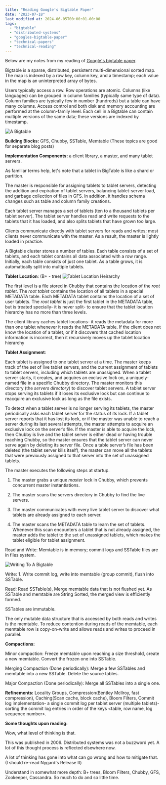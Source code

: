 ```yaml
---
title: "Reading Google's Bigtable Paper"
date: "2023-07-18"
last_modified_at: 2024-06-05T00:00:01-00:00
tags: 
  - "bigtable"
  - "distributed-systems"
  - "googles-bigtable-paper"
  - "technical-papers"
  - "technical-reading"
---
```


Below are my notes from my reading of [Google's bigtable paper](https://github.com/papers-we-love/papers-we-love/blob/main/datastores/bigtable-a-distributed-storage-system-for-structured-data.pdf).

Bigtable is a sparse, distributed, persistent multi-dimensional sorted map. The map is indexed by a row key, column key, and a timestamp; each value in the map is an uninterpreted array of bytes.

Users typically access a row. Row operations are atomic. Columns (like languages) can be grouped in column families (typically same type of data). Column families are typically few in number (hundreds) but a table can have many columns. Access control and both disk and memory accounting are performed at the column-family level. Each cell in a Bigtable can contain multiple versions of the same data; these versions are indexed by timestamp.

![A Bigtable](/images/a_bigtable.png "A Bitgtable storing webpages and links to those pages")

**Building Blocks:** GFS, Chubby, SSTable, Memtable (These topics are good for separate blog posts)

**Implementation Components:** a client library, a master, and many tablet servers.

As familiar terms help, let's note that a tablet in BigTable is like a shard or partition.

The master is responsible for assigning tablets to tablet servers, detecting the addition and expiration of tablet servers, balancing tablet-server load, and garbage collection of files in GFS. In addition, it handles schema changes such as table and column family creations.

Each tablet server manages a set of tablets (ten to a thousand tablets per tablet server). The tablet server handles read and write requests to the tablets that it has loaded, and also splits tablets that have grown too large.

Clients communicate directly with tablet servers for reads and writes; most clients never communicate with the master. As a result, the master is lightly loaded in practice.

A Bigtable cluster stores a number of tables. Each table consists of a set of tablets, and each tablet contains all data associated with a row range. Initially, each table consists of just one tablet. As a table grows, it is automatically split into multiple tablets.

**Tablet Location**: (B+ - tree)
![Tablet Location Heirarchy](/images/bigtable_tablet_location_heirarchy.png "Tablet Location Heirarchy")

The first level is a file stored in Chubby that contains the location of the _root tablet_. The _root tablet_ contains the location of all tablets in a special METADATA table. Each METADATA tablet contains the location of a set of user tablets. The _root tablet_ is just the first tablet in the METADATA table, but is treated specially- it is never split- to ensure that the tablet location hierarchy has no more than three levels.

The client library caches tablet locations- it reads the metadata for more than one tablet whenever it reads the METADATA table. If the client does not know the location of a tablet, or if it discovers that cached location information is incorrect, then it recursively moves up the tablet location hierarchy

**Tablet Assignment**:

Each tablet is assigned to one tablet server at a time. The master keeps track of the set of live tablet servers, and the current assignment of tablets to tablet servers, including which tablets are unassigned. When a tablet server starts, it creates, and acquires an exclusive lock on, a uniquely-named file in a specific Chubby directory. The master monitors this directory (the _servers directory_) to discover tablet servers. A tablet server stops serving its tablets if it loses its exclusive lock but can continue to reacquire an exclusive lock as long as the file exists.

To detect when a tablet server is no longer serving its tablets, the master periodically asks each tablet server for the status of its lock. If a tablet server reports that it has lost its lock, or if the master was unable to reach a server during its last several attempts, the master attempts to acquire an exclusive lock on the server’s file. If the master is able to acquire the lock, then Chubby is live and the tablet server is either dead or having trouble reaching Chubby, so the master ensures that the tablet server can never serve again by deleting its server file. Once a table server’s file has been deleted (the tablet server kills itself), the master can move all the tablets that were previously assigned to that server into the set of unassigned tablets.

The master executes the following steps at startup.

1. The master grabs a unique _master_ lock in Chubby, which prevents concurrent master instantiations.

2. The master scans the servers directory in Chubby to find the live servers.

3. The master communicates with every live tablet server to discover what tablets are already assigned to each server.

4. The master scans the METADATA table to learn the set of tablets. Whenever this scan encounters a tablet that is not already assigned, the master adds the tablet to the set of unassigned tablets, which makes the tablet eligible for tablet assignment.

Read and Write: Memtable is in memory; commit logs and SSTable files are in files system.

![Writing To A Bigtable](/images/writing_to_a_bigtable.png "Writing To A Bigtable")

Write: 1. Write commit log, write into memtable (group commit), flush into SSTable.

Read: Read SSTable(s), Merge memtable data that is not flushed yet. As SSTable and memtable are String Sorted, the merged view is efficiently formed.

SSTables are immutable.

The only mutable data structure that is accessed by both reads and writes is the memtable. To reduce contention during reads of the memtable, each memtable row is copy-on-write and allows reads and writes to proceed in parallel.

**Compactions:**

Minor compaction: Freeze memtable upon reaching a size threshold, create a new memtable. Convert the frozen one into SSTable.

Merging Compaction (Done periodically): Merge a few SSTables and memtable into a new SSTable. Delete the source tables.

Major Compaction (Done periodically): Merge all SSTables into a single one.

**Refinements:** Locality Groups, Compression(Bentley McIlroy, fast compression), Caching(Scan cache, block cache), Bloom Filters, Commit log implementation- a single commit log per tablet server (multiple tablets)- sorting the commit log entries in order of the keys <table, row name, log sequence number>.

**Some thoughts upon reading:**

Wow, what level of thinking is that.

This was published in 2006. Distributed systems was not a buzzword yet. A lot of this thought process is reflected elsewhere now.

A lot of thinking has gone into what can go wrong and how to mitigate that. (I should re-read Nygard's Release It)

Understand in somewhat more depth: B+ trees, Bloom Filters, Chubby, GFS, Zookeeper, Cassandra. So much to do and so little time.
